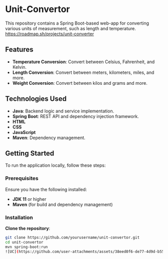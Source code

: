 # Unit-Convertor

This repository contains a Spring Boot-based web-app for converting various units of measurement, such as length and temperature. https://roadmap.sh/projects/unit-converter

## Features
- **Temperature Conversion**: Convert between Celsius, Fahrenheit, and Kelvin.
- **Length Conversion**: Convert between meters, kilometers, miles, and more.
- **Weight Conversion**: Convert between kilos and grams and more.


## Technologies Used
- **Java**: Backend logic and service implementation.
- **Spring Boot**: REST API and dependency injection framework.
- **HTML**
- **CSS**
- **JavaScript**
- **Maven**: Dependency management.

## Getting Started
To run the application locally, follow these steps:

### Prerequisites
Ensure you have the following installed:
- **JDK 11** or higher
- **Maven** (for build and dependency management)

### Installation
**Clone the repository**:
   ```bash
   git clone https://github.com/yourusername/unit-convertor.git
   cd unit-convertor
   mvn spring-boot:run
![UC](https://github.com/user-attachments/assets/38eed0f6-de77-4d9d-b55c-791adfa2f816)

